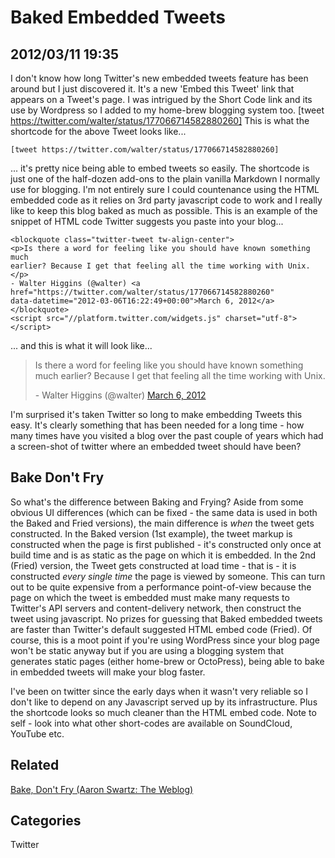 # Baked Embedded Tweets

## 2012/03/11 19:35

I don't know how long Twitter's new embedded tweets feature has been 
around but I just discovered it. It's a new 'Embed this Tweet' link that 
appears on a Tweet's page. I was intrigued by the Short Code link and 
its use by Wordpress so I added to my home-brew blogging system too.
[tweet https://twitter.com/walter/status/177066714582880260]
This is what the shortcode for the above Tweet looks like...

    [tweet https://twitter.com/walter/status/177066714582880260]

... it's pretty nice being able to embed tweets so easily. The shortcode 
is just one of the half-dozen add-ons to the plain vanilla Markdown I 
normally use for blogging. I'm not entirely sure I could countenance 
using the HTML embedded code as it relies on 3rd party javascript code 
to work and I really like to keep this blog baked as much as possible. 
This is an example of the snippet of HTML code Twitter suggests you 
paste into your blog...

    <blockquote class="twitter-tweet tw-align-center">
    <p>Is there a word for feeling like you should have known something much 
    earlier? Because I get that feeling all the time working with Unix.</p>
    - Walter Higgins (@walter) <a 
    href="https://twitter.com/walter/status/177066714582880260" 
    data-datetime="2012-03-06T16:22:49+00:00">March 6, 2012</a>
    </blockquote>
    <script src="//platform.twitter.com/widgets.js" charset="utf-8"></script>

... and this is what it will look like...

<blockquote class="twitter-tweet tw-align-center">
<p>Is there a word for feeling like you should have known something much 
earlier? Because I get that feeling all the time working with Unix.</p>
- Walter Higgins (@walter) <a href="https://twitter.com/walter/status/177066714582880260" data-datetime="2012-03-06T16:22:49+00:00">March 6, 2012</a>
</blockquote>
<script src="//platform.twitter.com/widgets.js" charset="utf-8"></script>

I'm surprised it's taken Twitter so long to make embedding Tweets this 
easy. It's clearly something that has been needed for a long time - how 
many times have you visited a blog over the past couple of years which 
had a screen-shot of twitter where an embedded tweet should have been?

## Bake Don't Fry

So what's the difference between Baking and Frying? Aside from some 
obvious UI differences (which can be fixed - the same data is used in 
both the Baked and Fried versions), the main difference is *when* the 
tweet gets constructed. In the Baked version (1st example), the tweet 
markup is constructed when the page is first published - it's 
constructed only once at build time and is as static as the page on 
which it is embedded. In the 2nd (Fried) version, the Tweet gets 
constructed at load time - that is - it is constructed *every single 
time* the page is viewed by someone. This can turn out to be quite 
expensive from a performance point-of-view because the page on which the 
tweet is embedded must make many requests to Twitter's API servers and 
content-delivery network, then construct the tweet using javascript. No 
prizes for guessing that Baked embedded tweets are faster than Twitter's 
default suggested HTML embed code (Fried). Of course, this is a moot 
point if you're using WordPress since your blog page won't be static 
anyway but if you are using a blogging system that generates static 
pages (either home-brew or OctoPress), being able to bake in embedded 
tweets will make your blog faster.
        
I've been on twitter since the early days when it wasn't very reliable 
so I don't like to depend on any Javascript served up by its 
infrastructure. Plus the shortcode looks so much cleaner than the HTML 
embed code. Note to self - look into what other short-codes are 
available on SoundCloud, YouTube etc.

## Related 

[Bake, Don't Fry (Aaron Swartz: The Weblog)][bdf]

## Categories
Twitter

[bdf]:http://www.aaronsw.com/weblog/000404

